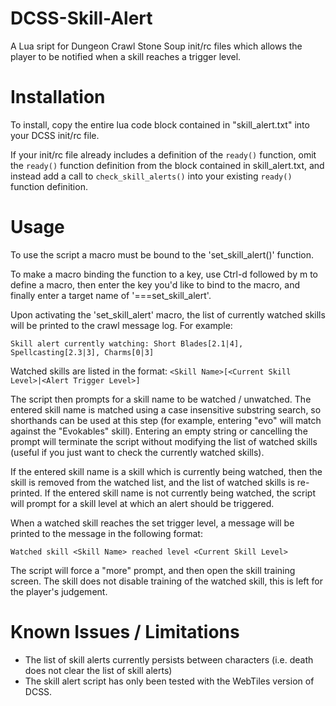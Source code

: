 # DCSS-Skill-Alert
A Lua sript for Dungeon Crawl Stone Soup init/rc files which allows the player to be notified when a skill reaches a trigger level.

# Installation
To install, copy the entire lua code block contained in "skill_alert.txt" into your DCSS init/rc file.

If your init/rc file already includes a definition of the `ready()` function, omit the `ready()` function definition from the block contained in skill_alert.txt, and instead add a call to `check_skill_alerts()` into your existing `ready()` function definition.

# Usage
To use the script a macro must be bound to the 'set_skill_alert()' function.

To make a macro binding the function to a key, use Ctrl-d followed by m to define a macro, then enter the key you'd like to bind to the macro, and finally enter a target name of '===set_skill_alert'.

Upon activating the 'set_skill_alert' macro, the list of currently watched skills will be printed to the crawl message log. For example:

`Skill alert currently watching: Short Blades[2.1|4], Spellcasting[2.3|3], Charms[0|3]`

Watched skills are listed in the format: `<Skill Name>[<Current Skill Level>|<Alert Trigger Level>]`

The script then prompts for a skill name to be watched / unwatched. The entered skill name is matched using a case insensitive substring search, so shorthands can be used at this step (for example, entering "evo" will match against the "Evokables" skill). Entering an empty string or cancelling the prompt will terminate the script without modifying the list of watched skills (useful if you just want to check the currently watched skills). 

If the entered skill name is a skill which is currently being watched, then the skill is removed from the watched list, and the list of watched skills is re-printed. If the entered skill name is not currently being watched, the script will prompt for a skill level at which an alert should be triggered.

When a watched skill reaches the set trigger level, a message will be printed to the message in the following format:

`Watched skill <Skill Name> reached level <Current Skill Level>`

The script will force a "more" prompt, and then open the skill training screen. The skill does not disable training of the watched skill, this is left for the player's judgement.

# Known Issues / Limitations

- The list of skill alerts currently persists between characters (i.e. death does not clear the list of skill alerts)
- The skill alert script has only been tested with the WebTiles version of DCSS.
